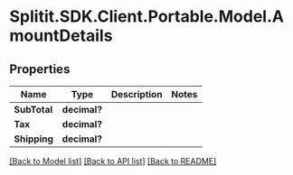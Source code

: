 # Splitit.SDK.Client.Portable.Model.AmountDetails
## Properties

Name | Type | Description | Notes
------------ | ------------- | ------------- | -------------
**SubTotal** | **decimal?** |  | 
**Tax** | **decimal?** |  | 
**Shipping** | **decimal?** |  | 

[[Back to Model list]](../README.md#documentation-for-models) [[Back to API list]](../README.md#documentation-for-api-endpoints) [[Back to README]](../README.md)

